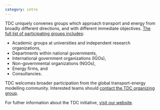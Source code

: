 ```yaml
---
category: intro
---
```


TDC uniquely convenes groups which approach transport and energy from broadly different directions, and with different immediate objectives. [The full list of participating groups includes](/partners):

- Academic groups at universities and independent research organizations,
- Departments within national governments,
- International government organizations (IGOs),
- Non-governmental organizations (NGOs),
- Energy firms, and
- Consultancies.

TDC welcomes broader participation from the global transport-energy modelling community. Interested teams should [contact the TDC organizing group](https://portal.transport-data.org/contact).

For futher information about the TDC initiative, [visit our website](https://tdc.unece.org/).
